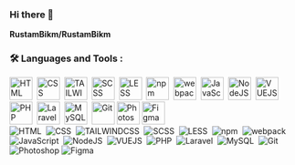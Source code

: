 ### Hi there 👋


**RustamBikm/RustamBikm** 

### :hammer_and_wrench: Languages and Tools :
<div>
    <img src="https://github.com/devicons/devicon/blob/master/icons/html5/html5-original.svg" title="HTML5" alt="HTML" width="40" height="40"/>&nbsp;
    <img src="https://github.com/devicons/devicon/blob/master/icons/css3/css3-plain-wordmark.svg"  title="CSS3" alt="CSS" width="40" height="40"/>&nbsp;
    <img src="https://github.com/devicons/devicon/blob/master/icons/tailwindcss/tailwindcss-original-wordmark.svg"  title="TAILWINDCSS" alt="TAILWINDCSS" width="40" height="40"/>&nbsp;
    <img src="https://github.com/devicons/devicon/blob/master/icons/sass/sass-original.svg"  title="SCSS" alt="SCSS" width="40" height="40"/>&nbsp;
    <img src="https://github.com/devicons/devicon/blob/master/icons/less/less-plain-wordmark.svg"  title="LESS" alt="LESS" width="40" height="40"/>&nbsp;
    <img src="https://github.com/devicons/devicon/blob/master/icons/npm/npm-original-wordmark.svg" title="npm" alt="npm" width="40" height="40"/>&nbsp;
    <img src="https://github.com/devicons/devicon/blob/master/icons/webpack/webpack-original-wordmark.svg" title="webpack" alt="webpack" width="40" height="40"/>&nbsp;
    <img src="https://github.com/devicons/devicon/blob/master/icons/javascript/javascript-original.svg" title="JavaScript" alt="JavaScript" width="40" height="40"/>&nbsp;
    <img src="https://github.com/devicons/devicon/blob/master/icons/nodejs/nodejs-original-wordmark.svg" title="NodeJS" alt="NodeJS" width="40" height="40"/>&nbsp;
    <img src="https://github.com/devicons/devicon/blob/master/icons/vuejs/vuejs-original-wordmark.svg" title="VUEJS" alt="VUEJS" width="40" height="40"/>&nbsp;
    <img src="https://github.com/devicons/devicon/blob/master/icons/php/php-plain.svg" title="PHP" alt="PHP" width="40" height="40"/>&nbsp;
    <img src="https://github.com/devicons/devicon/blob/master/icons/laravel/laravel-plain-wordmark.svg" title="Laravel" alt="Laravel" width="40" height="40"/>&nbsp;
    <img src="https://github.com/devicons/devicon/blob/master/icons/mysql/mysql-original-wordmark.svg" title="MySQL"  alt="MySQL" width="40" height="40"/>&nbsp;
    <img src="https://github.com/devicons/devicon/blob/master/icons/git/git-original-wordmark.svg" title="Git" alt="Git" width="40" height="40"/>
    <img src="https://github.com/devicons/devicon/blob/master/icons/photoshop/photoshop-line.svg" title="Photoshop" alt="Photoshop" width="40" height="40"/>
    <img src="https://github.com/devicons/devicon/blob/master/icons/figma/figma-original.svg" title="Figma" alt="Figma" width="40" height="40"/>
</div>

<div>
    <img src="https://github.com/devicons/devicon/blob/master/icons/html5/html5-original.svg" title="HTML5" alt="HTML"/>&nbsp;
    <img src="https://github.com/devicons/devicon/blob/master/icons/css3/css3-plain-wordmark.svg"  title="CSS3" alt="CSS"/>&nbsp;
    <img src="https://github.com/devicons/devicon/blob/master/icons/tailwindcss/tailwindcss-original-wordmark.svg"  title="TAILWINDCSS" alt="TAILWINDCSS"/>&nbsp;
    <img src="https://github.com/devicons/devicon/blob/master/icons/sass/sass-original.svg"  title="SCSS" alt="SCSS"/>&nbsp;
    <img src="https://github.com/devicons/devicon/blob/master/icons/less/less-plain-wordmark.svg"  title="LESS" alt="LESS"/>&nbsp;
    <img src="https://github.com/devicons/devicon/blob/master/icons/npm/npm-original-wordmark.svg" title="npm" alt="npm"/>&nbsp;
    <img src="https://github.com/devicons/devicon/blob/master/icons/webpack/webpack-original-wordmark.svg" title="webpack" alt="webpack"/>&nbsp;
    <img src="https://github.com/devicons/devicon/blob/master/icons/javascript/javascript-original.svg" title="JavaScript" alt="JavaScript"/>&nbsp;
    <img src="https://github.com/devicons/devicon/blob/master/icons/nodejs/nodejs-original-wordmark.svg" title="NodeJS" alt="NodeJS"/>&nbsp;
    <img src="https://github.com/devicons/devicon/blob/master/icons/vuejs/vuejs-original-wordmark.svg" title="VUEJS" alt="VUEJS"/>&nbsp;
    <img src="https://github.com/devicons/devicon/blob/master/icons/php/php-plain.svg" title="PHP" alt="PHP"/>&nbsp;
    <img src="https://github.com/devicons/devicon/blob/master/icons/laravel/laravel-plain-wordmark.svg" title="Laravel" alt="Laravel"/>&nbsp;
    <img src="https://github.com/devicons/devicon/blob/master/icons/mysql/mysql-original-wordmark.svg" title="MySQL"  alt="MySQL"/>&nbsp;
    <img src="https://github.com/devicons/devicon/blob/master/icons/git/git-original-wordmark.svg" title="Git" alt="Git"/>
    <img src="https://github.com/devicons/devicon/blob/master/icons/photoshop/photoshop-line.svg" title="Photoshop" alt="Photoshop"/>
    <img src="https://github.com/devicons/devicon/blob/master/icons/figma/figma-original.svg" title="Figma" alt="Figma"/>
</div>
